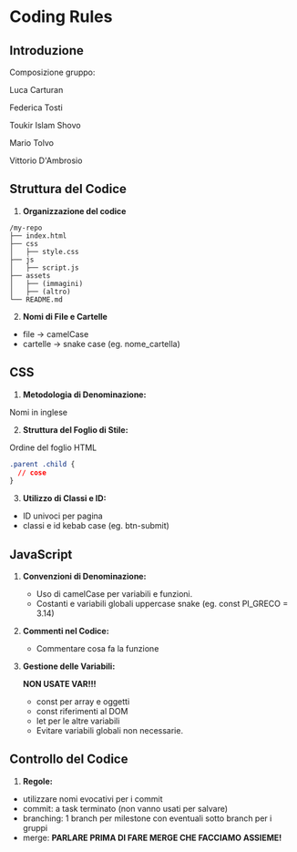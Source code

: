# Coding Rules

## Introduzione

Composizione gruppo: 

Luca Carturan

Federica Tosti

Toukir Islam Shovo

Mario Tolvo

Vittorio D'Ambrosio

## Struttura del Codice

1. **Organizzazione del codice**
```
/my-repo
├── index.html
├── css
│   ├── style.css
├── js
│   ├── script.js
├── assets
│   ├── (immagini)
│   ├── (altro)
└── README.md
```
2. **Nomi di File e Cartelle**
* file → camelCase
* cartelle → snake case (eg. nome_cartella)

## CSS

1.  **Metodologia di Denominazione:**
    
Nomi in inglese
    
2.  **Struttura del Foglio di Stile:**

Ordine del foglio HTML
```css
.parent .child {
  // cose
}
```
  
3.  **Utilizzo di Classi e ID:**
    
- ID univoci per pagina
- classi e id kebab case (eg. btn-submit)

## JavaScript

1.  **Convenzioni di Denominazione:**
    
    -   Uso di camelCase per variabili e funzioni.
    -   Costanti e variabili globali uppercase snake (eg. const PI_GRECO = 3.14)
      
2.  **Commenti nel Codice:**
    
    -   Commentare cosa fa la funzione
      
3.  **Gestione delle Variabili:**

    **NON USATE VAR!!!**
    - const per array e oggetti
    - const riferimenti al DOM
    - let per le altre variabili
    - Evitare variabili globali non necessarie.

## Controllo del Codice

1.  **Regole:**
  * utilizzare nomi evocativi per i commit
  * commit: a task terminato (non vanno usati per salvare)
  * branching: 1 branch per milestone con eventuali sotto branch per i gruppi
  * merge: **PARLARE PRIMA DI FARE MERGE CHE FACCIAMO ASSIEME!**
